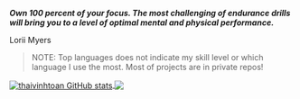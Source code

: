 _**Own 100 percent of your focus. The most challenging of endurance drills will bring you to a level of optimal mental and physical performance.**_

Lorii Myers

> NOTE: Top languages does not indicate my skill level or which language I use the most. Most of projects are in private repos!


<a href="https://github.com/thaivinhtoan">
  <img align="center" src="https://github-readme-stats.vercel.app/api?username=thaivinhtoan&&show_icons=true&title_color=ffffff&icon_color=bb2acf&text_color=daf7dc&bg_color=151515" alt="thaivinhtoan GitHub stats" />
</a>

<a href="https://github.com/thaivinhtoan">
  <img align="center" src="https://github-readme-stats.vercel.app/api/top-langs/?username=thaivinhtoan&&&show_icons=true&title_color=ffffff&icon_color=bb2acf&text_color=daf7dc&bg_color=151515" />
</a>
